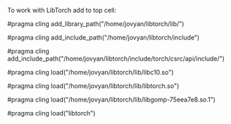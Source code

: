 To work with LibTorch add to top cell:

#pragma cling add_library_path("/home/jovyan/libtorch/lib/")

#pragma cling add_include_path("/home/jovyan/libtorch/include")

#pragma cling add_include_path("/home/jovyan/libtorch/include/torch/csrc/api/include/")

#pragma cling load("/home/jovyan/libtorch/lib/libc10.so") 

#pragma cling load("/home/jovyan/libtorch/lib/libtorch.so") 

#pragma cling load("/home/jovyan/libtorch/lib/libgomp-75eea7e8.so.1")

#pragma cling load("libtorch")
